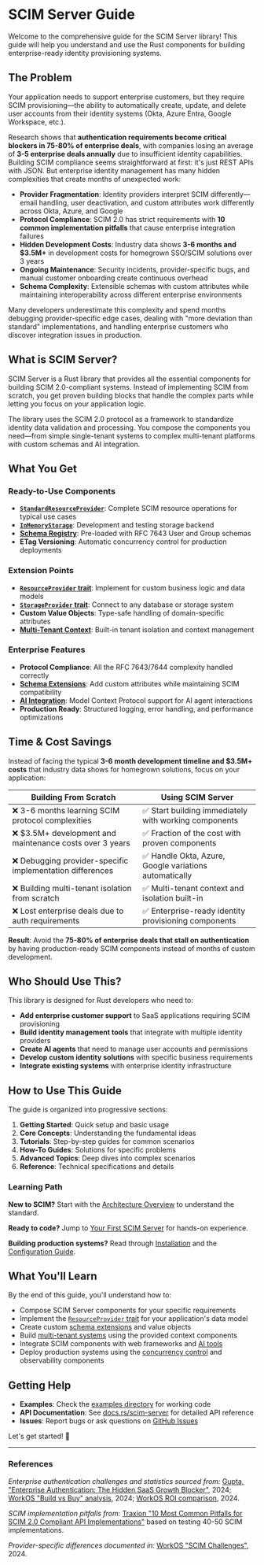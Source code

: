 # SCIM Server Guide

Welcome to the comprehensive guide for the SCIM Server library! This guide will help you understand and use the Rust components for building enterprise-ready identity provisioning systems.

## The Problem

Your application needs to support enterprise customers, but they require SCIM provisioning—the ability to automatically create, update, and delete user accounts from their identity systems (Okta, Azure Entra, Google Workspace, etc.).

Research shows that **authentication requirements become critical blockers in 75-80% of enterprise deals**, with companies losing an average of **3-5 enterprise deals annually** due to insufficient identity capabilities. Building SCIM compliance seems straightforward at first: it's just REST APIs with JSON. But enterprise identity management has many hidden complexities that create months of unexpected work:

- **Provider Fragmentation**: Identity providers interpret SCIM differently—email handling, user deactivation, and custom attributes work differently across Okta, Azure, and Google
- **Protocol Compliance**: SCIM 2.0 has strict requirements with **10 common implementation pitfalls** that cause enterprise integration failures
- **Hidden Development Costs**: Industry data shows **3-6 months and $3.5M+** in development costs for homegrown SSO/SCIM solutions over 3 years
- **Ongoing Maintenance**: Security incidents, provider-specific bugs, and manual customer onboarding create continuous overhead
- **Schema Complexity**: Extensible schemas with custom attributes while maintaining interoperability across different enterprise environments

Many developers underestimate this complexity and spend months debugging provider-specific edge cases, dealing with "more deviation than standard" implementations, and handling enterprise customers who discover integration issues in production.

## What is SCIM Server?

SCIM Server is a Rust library that provides all the essential components for building SCIM 2.0-compliant systems. Instead of implementing SCIM from scratch, you get proven building blocks that handle the complex parts while letting you focus on your application logic.

The library uses the SCIM 2.0 protocol as a framework to standardize identity data validation and processing. You compose the components you need—from simple single-tenant systems to complex multi-tenant platforms with custom schemas and AI integration.

## What You Get

### Ready-to-Use Components
- **[`StandardResourceProvider`](https://docs.rs/scim-server/latest/scim_server/providers/struct.StandardResourceProvider.html)**: Complete SCIM resource operations for typical use cases
- **[`InMemoryStorage`](https://docs.rs/scim-server/latest/scim_server/storage/struct.InMemoryStorage.html)**: Development and testing storage backend
- **[Schema Registry](https://docs.rs/scim-server/latest/scim_server/schema/struct.SchemaRegistry.html)**: Pre-loaded with RFC 7643 User and Group schemas
- **ETag Versioning**: Automatic concurrency control for production deployments

### Extension Points
- **[`ResourceProvider` trait](https://docs.rs/scim-server/latest/scim_server/trait.ResourceProvider.html)**: Implement for custom business logic and data models
- **[`StorageProvider` trait](https://docs.rs/scim-server/latest/scim_server/storage/trait.StorageProvider.html)**: Connect to any database or storage system
- **Custom Value Objects**: Type-safe handling of domain-specific attributes
- **[Multi-Tenant Context](https://docs.rs/scim-server/latest/scim_server/struct.TenantContext.html)**: Built-in tenant isolation and context management

### Enterprise Features
- **Protocol Compliance**: All the RFC 7643/7644 complexity handled correctly
- **[Schema Extensions](https://docs.rs/scim-server/latest/scim_server/schema/index.html)**: Add custom attributes while maintaining SCIM compatibility
- **[AI Integration](https://docs.rs/scim-server/latest/scim_server/mcp_integration/index.html)**: Model Context Protocol support for AI agent interactions
- **Production Ready**: Structured logging, error handling, and performance optimizations

## Time & Cost Savings

Instead of facing the typical **3-6 month development timeline and $3.5M+ costs** that industry data shows for homegrown solutions, focus on your application:

| **Building From Scratch** | **Using SCIM Server** |
|-------------------------|----------------------|
| ❌ 3-6 months learning SCIM protocol complexities | ✅ Start building immediately with working components |
| ❌ $3.5M+ development and maintenance costs over 3 years | ✅ Fraction of the cost with proven components |
| ❌ Debugging provider-specific implementation differences | ✅ Handle Okta, Azure, Google variations automatically |
| ❌ Building multi-tenant isolation from scratch | ✅ Multi-tenant context and isolation built-in |
| ❌ Lost enterprise deals due to auth requirements | ✅ Enterprise-ready identity provisioning components |

**Result**: Avoid the **75-80% of enterprise deals that stall on authentication** by having production-ready SCIM components instead of months of custom development.

## Who Should Use This?

This library is designed for Rust developers who need to:

- **Add enterprise customer support** to SaaS applications requiring SCIM provisioning
- **Build identity management tools** that integrate with multiple identity providers  
- **Create AI agents** that need to manage user accounts and permissions
- **Develop custom identity solutions** with specific business requirements
- **Integrate existing systems** with enterprise identity infrastructure

## How to Use This Guide

The guide is organized into progressive sections:

1. **Getting Started**: Quick setup and basic usage
2. **Core Concepts**: Understanding the fundamental ideas
3. **Tutorials**: Step-by-step guides for common scenarios
4. **How-To Guides**: Solutions for specific problems
5. **Advanced Topics**: Deep dives into complex scenarios
6. **Reference**: Technical specifications and details

### Learning Path

**New to SCIM?** Start with the [Architecture Overview](./architecture.md) to understand the standard.

**Ready to code?** Jump to [Your First SCIM Server](./getting-started/first-server.md) for hands-on experience.

**Building production systems?** Read through [Installation](./getting-started/installation.md) and the [Configuration Guide](./getting-started/configuration.md).

## What You'll Learn

By the end of this guide, you'll understand how to:

- Compose SCIM Server components for your specific requirements
- Implement the [`ResourceProvider` trait](https://docs.rs/scim-server/latest/scim_server/trait.ResourceProvider.html) for your application's data model
- Create custom [schema extensions](./concepts/schema-mechanisms.md) and value objects
- Build [multi-tenant systems](./concepts/multi-tenant-architecture.md) using the provided context components
- Integrate SCIM components with web frameworks and [AI tools](./concepts/mcp-integration.md)
- Deploy production systems using the [concurrency control](./concepts/concurrency.md) and observability components

## Getting Help

- **Examples**: Check the [examples directory](https://github.com/pukeko37/scim-server/tree/main/examples) for working code
- **API Documentation**: See [docs.rs/scim-server](https://docs.rs/scim-server/latest/scim_server/) for detailed API reference
- **Issues**: Report bugs or ask questions on [GitHub Issues](https://github.com/pukeko37/scim-server/issues)

Let's get started! 🚀

---

### References

*Enterprise authentication challenges and statistics sourced from:* [Gupta, "Enterprise Authentication: The Hidden SaaS Growth Blocker"](https://guptadeepak.com/the-enterprise-ready-dilemma-navigating-authentication-challenges-in-b2b-saas/), 2024; [WorkOS "Build vs Buy" analysis](https://workos.com/blog/build-vs-buy-part-i-complexities-of-building-sso-and-scim-in-house), 2024; [WorkOS ROI comparison](https://workos.com/blog/build-vs-buy-part-ii-roi-comparison-between-homegrown-and-pre-built-solutions), 2024.

*SCIM implementation pitfalls from:* [Traxion "10 Most Common Pitfalls for SCIM 2.0 Compliant API Implementations"](https://www.traxion.com/blog/the-10-most-common-pitfalls-for-scim-2-0-compliant-api-implementations) based on testing 40-50 SCIM implementations.

*Provider-specific differences documented in:* [WorkOS "SCIM Challenges"](https://workos.com/blog/scim-challenges), 2024.
